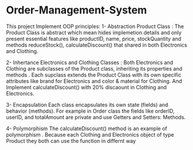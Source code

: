 # Order-Management-System
This project Implement OOP principles:
1- Abstraction 
Product Class : The Product Class is abstract which mean hides implemetion details and only present essential features like productID, name, price, stockQuantity and methods reduceStock(), calculateDiscount() that shared in both Electronics and Clothing.

2- Inhertance 
Electronics and Clothing Classes : Both Electronics and Clothing are subclasses of the Product class, inheriting its properties and methods . Each supclass extends the Product Class with its own specific attributes like brand for Electronics and color & material for Clothing.
And Implement calculateDiscount() with 20% discaount in Clothing and Electronics.

3- Encapsulation
Each class encapsulates its own state (fields) and behavior (methods). For example in Order class the fields like orderID, userID, and totalAmount are private and use Getters and Setters: Methods.

4- Polymorphism
The calculateDiscount() method is an example of polymorphism . Because each Clothing and Electronics object of type Product they both can use the function in differnt way 

